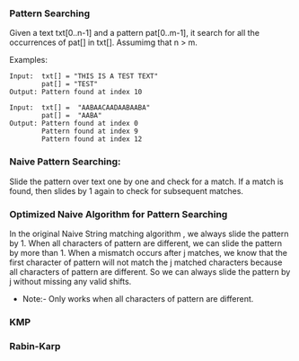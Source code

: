### Pattern Searching

Given a text txt[0..n-1] and a pattern pat[0..m-1], it search for all the occurrences of pat[] in txt[]. Assumimg that n > m.

Examples:

    Input:  txt[] = "THIS IS A TEST TEXT"
            pat[] = "TEST"
    Output: Pattern found at index 10

    Input:  txt[] =  "AABAACAADAABAABA"
            pat[] =  "AABA"
    Output: Pattern found at index 0
            Pattern found at index 9
            Pattern found at index 12

### Naive Pattern Searching:

Slide the pattern over text one by one and check for a match. If a match is found, then slides by 1 again to check for subsequent matches.


### Optimized Naive Algorithm for Pattern Searching

In the original Naive String matching algorithm , we always slide the pattern by 1. When all characters of pattern are different, we can slide the pattern by more than 1. When a mismatch occurs after j matches, we know that the first character of pattern will not match the j matched characters because all characters of pattern are different. So we can always slide the pattern by j without missing any valid shifts.
- Note:- Only works when all characters of pattern are different.


### KMP

### Rabin-Karp
